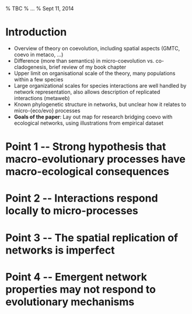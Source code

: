 % TBC
% ...
% Sept 11, 2014

# Introduction

- Overview of theory on coevolution, including spatial aspects (GMTC, coevo in metaco, ...)
- Difference (more than semantics) in micro-coevolution vs. co-cladogenesis, brief review of my book chapter
- Upper limit on organisational scale of the theory, many populations within a few species
- Large organizational scales for species interactions are well handled by network representation, also allows description of replicated interactions (metaweb)
- Known phylogenetic structure in networks, but unclear how it relates to micro-{eco/evo} processes
- **Goals of the paper**: Lay out map for research bridging coevo with ecological networks, using illustrations from empirical dataset

# Point 1 -- Strong hypothesis that macro-evolutionary processes have macro-ecological consequences

# Point 2 -- Interactions respond locally to micro-processes

# Point 3 -- The spatial replication of networks is imperfect

# Point 4 -- Emergent network properties may not respond to evolutionary mechanisms
